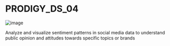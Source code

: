 # PRODIGY_DS_04
![image](https://github.com/user-attachments/assets/77ed33e9-cbf4-411d-8407-732cf6fc1326)

Analyze and visualize sentiment patterns in social media data to understand public opinion and attitudes towards specific topics or brands
